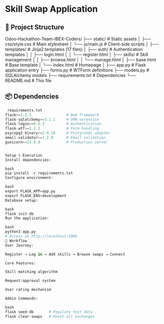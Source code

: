 # Skill Swap Application

## 📁 Project Structure

Odoo-Hackathon-Team-IBEX-Coders/
├── static/ # Static assets
│ ├── css/style.css # Main stylesheet
│ └── js/main.js # Client-side scripts
│
├── templates/ # Jinja2 templates (17 files)
│ ├── auth/ # Authentication templates
│ │ ├── login.html
│ │ └── register.html
│ ├── skills/ # Skill management
│ │ ├── browse.html
│ │ └── manage.html
│ ├── base.html # Base template
│ └── index.html # Homepage
│
├── app.py # Flask application entry
├── forms.py # WTForm definitions
├── models.py # SQLAlchemy models
├── requirements.txt # Dependencies
└── README.md # This file




## 📦 Dependencies
```python
 requirements.txt
flask>=3.1.1                # Web framework
flask-sqlalchemy>=3.1.1     # ORM extension
flask-login>=0.6.3          # Authentication
flask-wtf>=1.2.2            # Form handling
psycopg2-binary>=2.9.10     # PostgreSQL adapter
email-validator>=2.2.0      # Email validation
gunicorn>=23.0.0            # Production server


Setup & Execution
Install dependencies:

bash
pip install -r requirements.txt
Configure environment:

bash
export FLASK_APP=app.py
export FLASK_ENV=development
Database setup:

bash
flask init-db
Run the application:

bash
python3 app.py
# Access at http://localhost:5000
🔄 Workflow
User Journey:

Register → Log in → Add skills → Browse swaps → Connect

Core Features:

Skill matching algorithm

Request/approval system

User rating mechanism

Admin Commands:

bash
flask seed-db       # Populate test data
flask clear-swaps   # Reset all exchanges
